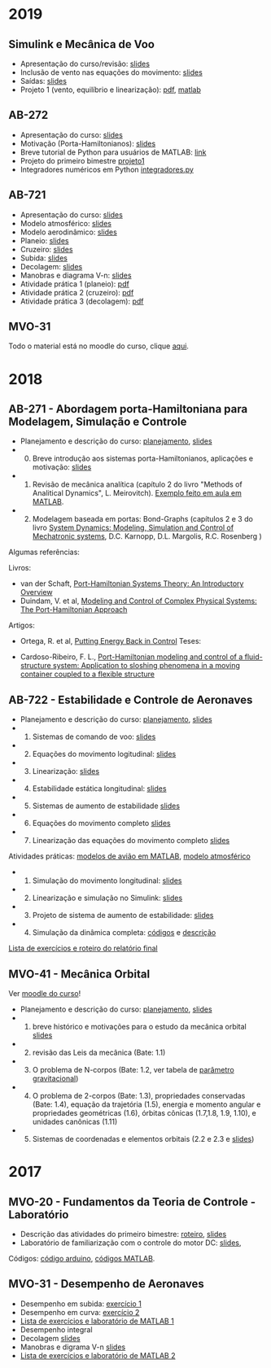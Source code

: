 # 2019
## Simulink e Mecânica de Voo
*   Apresentação do curso/revisão: [slides](http://flavioluiz.github.io/cursos/2019/SimulinkMVO/00_intro.pdf)
*   Inclusão de vento nas equações do movimento: [slides](http://flavioluiz.github.io/cursos/2019/SimulinkMVO/01_Vento.pdf)
*   Saídas: [slides](http://flavioluiz.github.io/cursos/2019/SimulinkMVO/02_saidas.pdf)
*   Projeto 1 (vento, equilíbrio e linearização): [pdf](http://flavioluiz.github.io/cursos/2019/SimulinkMVO/projeto1.pdf), [matlab](http://flavioluiz.github.io/cursos/2019/SimulinkMVO/MATLAB.zip)

## AB-272
*   Apresentação do curso: [slides](http://flavioluiz.github.io/cursos/2019/ab272/aula0.pdf)
*   Motivação (Porta-Hamiltonianos): [slides](http://flavioluiz.github.io/cursos/2019/ab272/aula0_PHS.pdf)
*   Breve tutorial de Python para usuários de MATLAB: [link](https://towardsdatascience.com/python-for-matlab-users-ac3e0b8463a5)
*   Projeto do primeiro bimestre [projeto1](http://flavioluiz.github.io/cursos/2019/ab272/projeto1.pdf)
*   Integradores numéricos em Python [integradores.py](http://flavioluiz.github.io/cursos/2019/ab272/integradores.py)

## AB-721
*   Apresentação do curso: [slides](http://flavioluiz.github.io/cursos/2019/ab721/apresentacao.pdf)
*   Modelo atmosférico: [slides](http://flavioluiz.github.io/cursos/2019/ab721/1modeloatmosferico.pdf)
*   Modelo aerodinâmico: [slides](http://flavioluiz.github.io/cursos/2019/ab721/2modeloaerodinamico.pdf)
*   Planeio: [slides](http://flavioluiz.github.io/cursos/2019/ab721/3planeio.pdf)
*   Cruzeiro: [slides](http://flavioluiz.github.io/cursos/2019/ab721/4cruzeiro.pdf)
*   Subida: [slides](http://flavioluiz.github.io/cursos/2019/ab721/5subida.pdf)
*   Decolagem: [slides](http://flavioluiz.github.io/cursos/2019/ab721/Decolagem.pdf)
*   Manobras e diagrama V-n: [slides](http://flavioluiz.github.io/cursos/2019/ab721/Manobras_Vn.pdf)
*   Atividade prática 1 (planeio): [pdf](http://flavioluiz.github.io/cursos/2019/ab721/lab1.pdf)
*   Atividade prática 2 (cruzeiro): [pdf](http://flavioluiz.github.io/cursos/2019/ab721/lab2.pdf)
*   Atividade prática 3 (decolagem): [pdf](http://flavioluiz.github.io/cursos/2019/ab721/lab3.pdf)

## MVO-31
Todo o material está no moodle do curso, clique [aqui](http://mecvoo.moodlecloud.com).

# 2018
## AB-271 - Abordagem porta-Hamiltoniana para Modelagem, Simulação e Controle
*   Planejamento e descrição do curso: [planejamento](http://flavioluiz.github.io/cursos/AB271/programa.pdf), [slides](http://flavioluiz.github.io/cursos/AB271/0programa.pdf)
*   0) Breve introdução aos sistemas porta-Hamiltonianos, aplicações e motivação: [slides](http://flavioluiz.github.io/cursos/AB271/1Introducao.pdf)
*   1) Revisão de mecânica analítica (capítulo 2 do livro "Methods of Analitical Dynamics", L. Meirovitch). [Exemplo feito em aula em MATLAB](http://flavioluiz.github.io/cursos/AB271/dinamica_Hamiltoniana_simbolica.m).
*   2) Modelagem baseada em portas: Bond-Graphs (capítulos 2 e 3 do livro [System Dynamics: Modeling, Simulation and Control of Mechatronic systems](https://onlinelibrary.wiley.com/doi/book/9783642031953), D.C. Karnopp, D.L. Margolis, R.C. Rosenberg )

Algumas referências:

Livros:

*   van der Schaft, [Port-Hamiltonian Systems Theory: An Introductory Overview](http://www.math.rug.nl/arjan/DownloadVarious/PHbook.pdf)
*   Duindam, V. et al, [Modeling and Control of Complex Physical Systems: The Port-Hamiltonian Approach](https://www.springer.com/br/book/9783642031953)

Artigos:

*   Ortega, R. et al, [Putting Energy Back in Control](https://ieeexplore.ieee.org/stamp/stamp.jsp?arnumber=915398)
Teses:

*   Cardoso-Ribeiro, F. L., [Port-Hamiltonian modeling and control of a fluid-structure system: Application to sloshing phenomena in a moving container coupled to a flexible structure](http://flavioluiz.github.io/thesis/phdthesis.pdf)

## AB-722 - Estabilidade e Controle de Aeronaves
*   Planejamento e descrição do curso: [planejamento](http://flavioluiz.github.io/cursos/AB722/programa.pdf), [slides](http://flavioluiz.github.io/cursos/AB722/0Introducao.pdf)
*   1) Sistemas de comando de voo: [slides](http://flavioluiz.github.io/cursos/AB722/1ComandosVoo.pdf)
*   2) Equações do movimento logitudinal: [slides](http://flavioluiz.github.io/cursos/AB722/2EqsMovimentoLong.pdf)
*   3) Linearização: [slides](http://flavioluiz.github.io/cursos/AB722/3LinearizacaoEstabDinamica.pdf)
*   4) Estabilidade estática longitudinal: [slides](http://flavioluiz.github.io/cursos/AB722/4EstEstaticaLong.pdf)
*   5) Sistemas de aumento de estabilidade [slides](http://flavioluiz.github.io/cursos/AB722/5SistemasControleLong.pdf)
*   6) Equações do movimento completo [slides](http://flavioluiz.github.io/cursos/AB722/6MovimentoCompleto.pdf)
*   7) Linearização das equações do movimento completo [slides](http://flavioluiz.github.io/cursos/AB722/7LinearizacaoCompleto.pdf)

Atividades práticas: [modelos de avião em MATLAB](http://flavioluiz.github.io/cursos/AB722/labs/modelos_aviao.zip), [modelo atmosférico](http://flavioluiz.github.io/cursos/AB722/labs/atmosfera.m)

*   1) Simulação do movimento longitudinal: [slides](http://flavioluiz.github.io/cursos/AB722/labs/lab1.pdf)
*   2) Linearização e simulação no Simulink: [slides](http://flavioluiz.github.io/cursos/AB722/labs/lab2.pdf)
*   3) Projeto de sistema de aumento de estabilidade: [slides](http://flavioluiz.github.io/cursos/AB722/labs/lab3.pdf)
*   4) Simulação da dinâmica completa: [códigos](http://flavioluiz.github.io/cursos/AB722/labs/simulador.zip) e [descrição](http://flavioluiz.github.io/cursos/AB722/labs/lab4.pdf)

[Lista de exercícios e roteiro do relatório final](http://flavioluiz.github.io/cursos/AB722/relatorio.pdf)

## MVO-41 - Mecânica Orbital

Ver [moodle do curso](http://aero.moodlecloud.com)!

*   Planejamento e descrição do curso: [planejamento](http://flavioluiz.github.io/courses/mvo41_2018/programa.pdf), [slides](http://flavioluiz.github.io/courses/mvo41_2018/apresentacao_curso.pdf)
*   1) breve histórico e motivações para o estudo da mecânica orbital [slides](http://flavioluiz.github.io/courses/mvo41_2018/aula01_historico.pdf)
*   2) revisão das Leis da mecânica (Bate: 1.1)
*   3) O problema de N-corpos (Bate: 1.2, ver tabela de [parâmetro gravitacional](http://flavioluiz.github.io/courses/mvo41_2018/tabela_grav_param.jpg))
*   4) O problema de 2-corpos (Bate: 1.3), propriedades conservadas (Bate: 1.4), equação da trajetória (1.5), energia e momento angular e propriedades geométricas (1.6), órbitas cônicas (1.7,1.8, 1.9, 1.10), e unidades canônicas (1.11)
*   5) Sistemas de coordenadas e elementos orbitais (2.2 e 2.3 e [slides](http://flavioluiz.github.io/courses/mvo41_2018/coordenadas_elementos_orbitais.pdf))

# 2017
## MVO-20 - Fundamentos da Teoria de Controle - Laboratório

*   Descrição das atividades do primeiro bimestre: [roteiro](http://flavioluiz.github.io/cursos/MVO20/lab1.pdf), [slides](http://flavioluiz.github.io/cursos/MVO20/slides.pdf)
*   Laboratório de familiarização com o controle do motor DC: [slides](http://flavioluiz.github.io/cursos/MVO20/slides_labmotor.pdf),

Códigos: [código arduino](http://flavioluiz.github.io/cursos/MVO20/codigoembarcado_lab1.ino), [códigos MATLAB](http://flavioluiz.github.io/cursos/MVO20/codigosMATLAB.zip).

## MVO-31 - Desempenho de Aeronaves

*   Desempenho em subida: [exercício 1](http://flavioluiz.github.io/courses/mvo31_2017/exercicio1.pdf)
*   Desempenho em curva: [exercício 2](http://flavioluiz.github.io/courses/mvo31_2017/exercicio2.pdf)
*   [Lista de exercícios e laboratório de MATLAB 1](http://flavioluiz.github.io/courses/mvo31_2017/matlab1.pdf)
*   Desempenho integral
*   Decolagem [slides](http://flavioluiz.github.io/courses/mvo31_2017/slidesDecolagem.pdf)
*   Manobras e digrama V-n [slides](http://flavioluiz.github.io/courses/mvo31_2017/slidesDiagramaVn.pdf)
*   [Lista de exercícios e laboratório de MATLAB 2](http://flavioluiz.github.io/courses/mvo31_2017/matlab2.pdf)